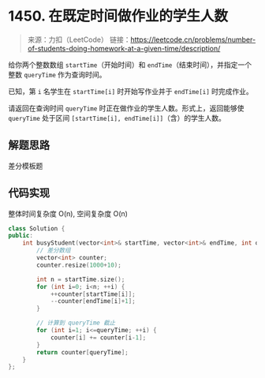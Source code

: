 # 1450. 在既定时间做作业的学生人数
> 来源：力扣（LeetCode）
链接：https://leetcode.cn/problems/number-of-students-doing-homework-at-a-given-time/description/

给你两个整数数组 `startTime`（开始时间）和 `endTime`（结束时间），并指定一个整数 `queryTime` 作为查询时间。

已知，第 `i` 名学生在 `startTime[i]` 时开始写作业并于 `endTime[i]` 时完成作业。

请返回在查询时间 `queryTime` 时正在做作业的学生人数。形式上，返回能够使 `queryTime` 处于区间 `[startTime[i], endTime[i]]`（含）的学生人数。

## 解题思路
差分模板题

## 代码实现
整体时间复杂度 O(n), 空间复杂度 O(n)
```cpp
class Solution {
public:
    int busyStudent(vector<int>& startTime, vector<int>& endTime, int queryTime) {
        // 差分数组
        vector<int> counter;
        counter.resize(1000+10);

        int n = startTime.size();
        for (int i=0; i<n; ++i) {
            ++counter[startTime[i]];
            --counter[endTime[i]+1];
        }

        // 计算到 queryTime 截止
        for (int i=1; i<=queryTime; ++i) {
            counter[i] += counter[i-1];
        }
        return counter[queryTime];
    }
};
```

